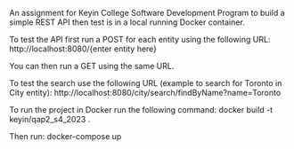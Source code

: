 An assignment for Keyin College Software Development Program to build a simple REST API then test is in a local running Docker container.

To test the API first run a POST for each entity using the following URL: http://localhost:8080/{enter entity here}

You can then run a GET using the same URL.

To test the search use the following URL (example to search for Toronto in City entity): http://localhost:8080/city/search/findByName?name=Toronto

To run the project in Docker run the following command: 
    docker build -t keyin/qap2_s4_2023 .

Then run:
    docker-compose up
